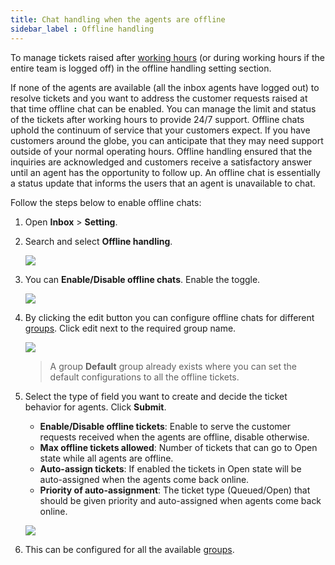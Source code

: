```yaml
---
title: Chat handling when the agents are offline
sidebar_label : Offline handling
---
```


To manage tickets raised after [working hours](https://docs.yellow.ai/docs/platform_concepts/inbox/inbox-settings/team/chat_working_hours) (or during working hours if the entire team is logged off) in the offline handling setting section. 

If none of the agents are available (all the inbox agents have logged out) to resolve tickets and you want to address the customer requests raised at that time offline chat can be enabled. You can manage the limit and status of the tickets after working hours to provide 24/7 support.
Offline chats uphold the continuum of service that your customers expect. If you have customers around the globe, you can anticipate that they may need support outside of your normal operating hours. Offline handling ensured that the inquiries are acknowledged and customers receive a satisfactory answer until an agent has the opportunity to follow up.
An offline chat is essentially a status update that informs the users that an agent is unavailable to chat. 


Follow the steps below to enable offline chats: 

1. Open **Inbox** > **Setting**. 
2. Search and select **Offline handling**. 

    ![](https://i.imgur.com/7LPvaD4.jpg)

3. You can **Enable/Disable offline chats**. Enable the toggle. 

    ![](https://i.imgur.com/AbEmZ4V.png)

4. By clicking the edit button you can configure offline chats for different [groups](https://docs.yellow.ai/docs/platform_concepts/inbox/inbox-settings/team/groups). Click edit next to the required group name. 

    ![](https://i.imgur.com/70A4ZQQ.png)

    > A group **Default** group already exists where you can set the default configurations to all the offline tickets. 

5. Select the type of field you want to create and decide the ticket behavior for agents. Click **Submit**.
    - **Enable/Disable offline tickets**: Enable to serve the customer requests received when the agents are offline, disable otherwise. 
    - **Max offline tickets allowed**: Number of tickets that can go to Open state while all agents are offline.
    - **Auto-assign tickets**: If enabled the tickets in Open state will be auto-assigned when the agents come back online.
    - **Priority of auto-assignment**: The ticket type (Queued/Open) that should be given priority and auto-assigned when agents come back online. 

    ![](https://i.imgur.com/YD24jSA.png)

6. This can be configured for all the available [groups](https://docs.yellow.ai/docs/platform_concepts/inbox/inbox-settings/team/groups). 





